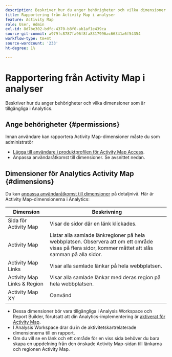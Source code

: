 ```yaml
---
description: Beskriver hur du anger behörigheter och vilka dimensioner som är tillgängliga i Analytics.
title: Rapportering från Activity Map i analyser
feature: Activity Map
role: User, Admin
exl-id: 8d7be302-bdfc-4370-b8f0-ab1af1e439ca
source-git-commit: a979fc8787fa96f8fa8317996ac66341a6f54354
workflow-type: tm+mt
source-wordcount: '233'
ht-degree: 1%

---
```


# Rapportering från Activity Map i analyser

Beskriver hur du anger behörigheter och vilka dimensioner som är tillgängliga i Analytics.

## Ange behörigheter {#permissions}

Innan användare kan rapportera Activity Map-dimensioner måste du som administratör

* [Lägga till användare i produktprofilen för Activity Map Access](/help/analyze/activity-map/activitymap-getting-started/activitymap-enable.md).
* Anpassa användaråtkomst till dimensioner. Se avsnittet nedan.

## Dimensioner för Analytics Activity Map {#dimensions}

Du kan [anpassa användaråtkomst till dimensioner](https://experienceleague.adobe.com/docs/analytics/admin/user-product-management/customize-report-access/groups-dimensions.html) på detaljnivå. Här är Activity Map-dimensionerna i Analytics:

| Dimension | Beskrivning |
|---|---|
| Sida för Activity Map | Visar de sidor där en länk klickades. |
| Activity Map | Listar alla samlade länkregioner på hela webbplatsen. Observera att om ett område visas på flera sidor, kommer måttet att slås samman på alla sidor. |
| Activity Map Links | Visar alla samlade länkar på hela webbplatsen. |
| Activity Map Links &amp; Region | Visar alla samlade länkar med deras region på hela webbplatsen. |
| Activity Map XY | Oanvänd |

* Dessa dimensioner bör vara tillgängliga i Analysis Workspace och Report Builder, förutsatt att din Analytics-implementering är [aktiverat för Activity Map](/help/analyze/activity-map/activitymap-getting-started/activitymap-enable.md).
* I Analysis Workspace drar du in de aktivitetskartrelaterade dimensionerna till en rapport.
* Om du vill se en länk och ett område för en viss sida behöver du bara skapa en uppdelning från den önskade Activity Map-sidan till länkarna och regionen Activity Map.
